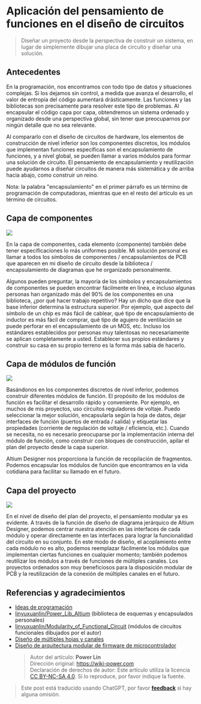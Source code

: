 # Aplicación del pensamiento de funciones en el diseño de circuitos

> Diseñar un proyecto desde la perspectiva de construir un sistema, en lugar de simplemente dibujar una placa de circuito y diseñar una solución.

## Antecedentes

En la programación, nos encontramos con todo tipo de datos y situaciones complejas. Si los dejamos sin control, a medida que avanza el desarrollo, el valor de entropía del código aumentará drásticamente. Las funciones y las bibliotecas son precisamente para resolver este tipo de problemas. Al encapsular el código capa por capa, obtendremos un sistema ordenado y organizado desde una perspectiva global, sin tener que preocuparnos por ningún detalle que no sea relevante.

Al compararlo con el diseño de circuitos de hardware, los elementos de construcción de nivel inferior son los componentes discretos, los módulos que implementan funciones específicas son el encapsulamiento de funciones, y a nivel global, se pueden llamar a varios módulos para formar una solución de circuito. El pensamiento de encapsulamiento y reutilización puede ayudarnos a diseñar circuitos de manera más sistemática y de arriba hacia abajo, como construir un reino.

Nota: la palabra "encapsulamiento" en el primer párrafo es un término de programación de computadoras, mientras que en el resto del artículo es un término de circuitos.

## Capa de componentes

![](https://wiki-media-1253965369.cos.ap-guangzhou.myqcloud.com/img/20200131212452.png)

En la capa de componentes, cada elemento (componente) también debe tener especificaciones lo más uniformes posible. Mi solución personal es llamar a todos los símbolos de componentes / encapsulamientos de PCB que aparecen en mi diseño de circuito desde la biblioteca / encapsulamiento de diagramas que he organizado personalmente.

Algunos pueden preguntar, la mayoría de los símbolos y encapsulamientos de componentes se pueden encontrar fácilmente en línea, e incluso algunas personas han organizado más del 90% de los componentes en una biblioteca, ¿por qué hacer trabajo repetitivo?
Hay un dicho que dice que la base inferior determina la estructura superior. Por ejemplo, qué aspecto del símbolo de un chip es más fácil de cablear, qué tipo de encapsulamiento de inductor es más fácil de comprar, qué tipo de agujero de ventilación se puede perforar en el encapsulamiento de un MOS, etc. Incluso los estándares establecidos por personas muy talentosas no necesariamente se aplican completamente a usted. Establecer sus propios estándares y construir su casa en su propio terreno es la forma más sabia de hacerlo.

## Capa de módulos de función

![](https://wiki-media-1253965369.cos.ap-guangzhou.myqcloud.com/img/20200131212642.png)

Basándonos en los componentes discretos de nivel inferior, podemos construir diferentes módulos de función. El propósito de los módulos de función es facilitar el desarrollo rápido y conveniente. Por ejemplo, en muchos de mis proyectos, uso circuitos reguladores de voltaje. Puedo seleccionar la mejor solución, encapsularla según la hoja de datos, dejar interfaces de función (puertos de entrada / salida) y etiquetar las propiedades (corriente de regulación de voltaje / eficiencia, etc.). Cuando se necesita, no es necesario preocuparse por la implementación interna del módulo de función, como construir con bloques de construcción, apilar el plan del proyecto desde la capa superior.

Altium Designer nos proporciona la función de recopilación de fragmentos. Podemos encapsular los módulos de función que encontramos en la vida cotidiana para facilitar su llamado en el futuro.

## Capa del proyecto

![](https://wiki-media-1253965369.cos.ap-guangzhou.myqcloud.com/img/20200131213218.png)

En el nivel de diseño del plan del proyecto, el pensamiento modular ya es evidente. A través de la función de diseño de diagrama jerárquico de Altium Designer, podemos centrar nuestra atención en las interfaces de cada módulo y operar directamente en las interfaces para lograr la funcionalidad del circuito en su conjunto. En este modo de diseño, el acoplamiento entre cada módulo no es alto, podemos reemplazar fácilmente los módulos que implementan ciertas funciones en cualquier momento; también podemos reutilizar los módulos a través de funciones de múltiples canales. Los proyectos ordenados son muy beneficiosos para la disposición modular de PCB y la reutilización de la conexión de múltiples canales en el futuro.

## Referencias y agradecimientos

- [Ideas de programación](https://zhuanlan.zhihu.com/p/25288280)
- [linyuxuanlin/Power_Lib_Altium](https://github.com/linyuxuanlin/Power_Lib_Altium) (biblioteca de esquemas y encapsulados personales)
- [linyuxuanlin/Modularity_of_Functional_Circuit](https://github.com/linyuxuanlin/Modularity_of_Functional_Circuit) (módulos de circuitos funcionales dibujados por el autor)
- [Diseño de múltiples hojas y canales](https://www.altium.com/documentation/altium-designer/multi-sheet-and-multi-channel-design-ad?version=18.1)
- [Diseño de arquitectura modular de firmware de microcontrolador](https://mp.weixin.qq.com/s?__biz=MzI0ODU0NDI1Mg==&mid=2247493415&idx=1&sn=48868c853d82747e537d9571e02f9c4c&chksm=e99d89b4deea00a2cb26bc62c13bf9bb8955018b47b9b4c091dc98fe776d853039ba84ce480f&mpshare=1&scene=1&srcid=&sharer_sharetime=1588583649159&sharer_shareid=57baeb2b96d0cff9b17ac2c15b36602b&key=54a344d7200e25b224dfb50449a0a3835910904754e85f2f5687170aa3dc9cd1cada606d232a271784f6c37d841af2a681ce3312fe043716d933a48bc88fdfc38a50be9eeb42cc316538f1781f865de5&ascene=1&uin=MTk5MDUwOTA0Mg%3D%3D&devicetype=Windows+10+x64&version=62090070&lang=zh_CN&exportkey=A638hkClxH9AKARxE%2F2NsRw%3D&pass_ticket=DbttLz0NrPJvKfz31VIx1Sw50my315siej6rJhYtISz9sd1CObS%2BjG%2BOC%2FzHEXzj)
  > Autor del artículo: **Power Lin**  
  > Dirección original: <https://wiki-power.com>  
  > Declaración de derechos de autor: Este artículo utiliza la licencia [CC BY-NC-SA 4.0](https://creativecommons.org/licenses/by/4.0/deed.zh). Si lo reproduce, por favor indique la fuente.

> Este post está traducido usando ChatGPT, por favor [**feedback**](https://github.com/linyuxuanlin/Wiki_MkDocs/issues/new) si hay alguna omisión.
